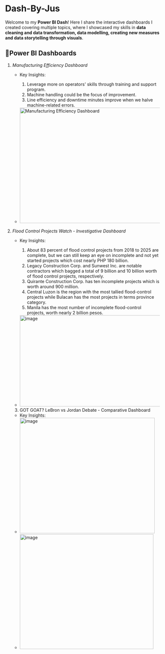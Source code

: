 # Dash-By-Jus
Welcome to my **Power BI Dash**! Here I share the interactive dashboards I created covering multiple topics, where I showcased my skills in **data cleaning and data transformation, data modelling, creating new measures and data storytelling through visuals**.

## 🔹Power BI Dashboards

1. *Manufacturing Efficiency Dashboard*  
   - Key Insights:
      1. Leverage more on operators' skills through training and support program.
      2. Machine handling could be the focus of improvement.
      3. Line efficiency and downtime minutes improve when we halve machine-related errors.
     
    
   - <img width="612" height="376" alt="Manufacturing Efficiency Dashboard" src="https://github.com/user-attachments/assets/66fa51c6-ce50-486e-bc01-9bc0b7d48ea1" />


2. *Flood Control Projects Watch - Investigative Dashboard*
   - Key Insights:
      1. About 83 percent of flood control projects from 2018 to 2025 are complete, but we can still keep an eye on incomplete and not yet started projects which cost nearly PHP 180 billion.
      2. Legacy Construction Corp. and Sunwest Inc. are notable contractors which bagged a total of  9 billion and 10 billion worth of flood control projects, respectively.
      3. Quirante Construction Corp. has ten incomplete projects which is worth around 900 million.
      4. Central Luzon is the region with the most tallied flood-control projects while Bulacan has the most projects in terms province category.
      5. Manila has the most number of incomplete flood-control projects, worth nearly 2 billion pesos.

   
   -  <img width="710" height="297" alt="image" src="https://github.com/user-attachments/assets/a72d7bf6-c4fd-4e36-9f3f-dfd929d60158" />


   3. GOT GOAT? LeBron vs Jordan Debate - Comparative Dashboard
   - Key Insights:
   - <img width="439" height="376" alt="image" src="https://github.com/user-attachments/assets/290db8fc-3d48-4c2b-a41e-c5dc1bb70812" />
   - <img width="435" height="374" alt="image" src="https://github.com/user-attachments/assets/f306eb9e-a7aa-49e0-9d06-af67c916e58e" />



 


   

     

